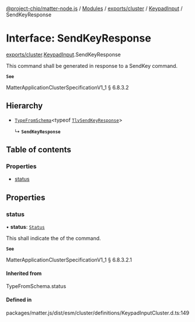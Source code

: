 [@project-chip/matter-node.js](../README.md) / [Modules](../modules.md) / [exports/cluster](../modules/exports_cluster.md) / [KeypadInput](../modules/exports_cluster.KeypadInput.md) / SendKeyResponse

# Interface: SendKeyResponse

[exports/cluster](../modules/exports_cluster.md).[KeypadInput](../modules/exports_cluster.KeypadInput.md).SendKeyResponse

This command shall be generated in response to a SendKey command.

**`See`**

MatterApplicationClusterSpecificationV1_1 § 6.8.3.2

## Hierarchy

- [`TypeFromSchema`](../modules/exports_tlv.md#typefromschema)\<typeof [`TlvSendKeyResponse`](../modules/exports_cluster.KeypadInput.md#tlvsendkeyresponse)\>

  ↳ **`SendKeyResponse`**

## Table of contents

### Properties

- [status](exports_cluster.KeypadInput.SendKeyResponse.md#status)

## Properties

### status

• **status**: [`Status`](../enums/exports_cluster.KeypadInput.Status.md)

This shall indicate the of the command.

**`See`**

MatterApplicationClusterSpecificationV1_1 § 6.8.3.2.1

#### Inherited from

TypeFromSchema.status

#### Defined in

packages/matter.js/dist/esm/cluster/definitions/KeypadInputCluster.d.ts:149
